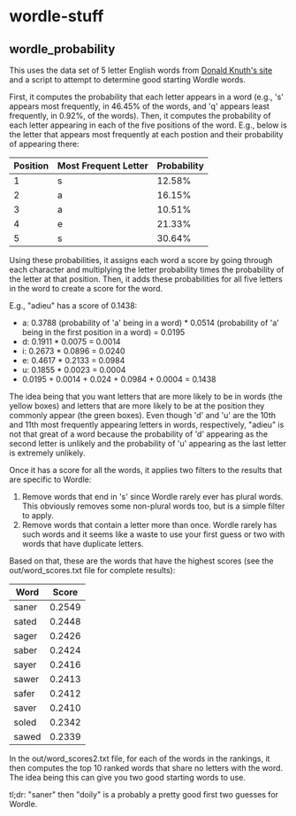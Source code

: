 # wordle-stuff

## wordle\_probability
This uses the data set of 5 letter English words from [Donald Knuth's
site](https://www-cs-faculty.stanford.edu/~knuth/sgb.html) and a script to
attempt to determine good starting Wordle words.

First, it computes the probability that each letter appears in a word (e.g., 's'
appears most frequently, in 46.45% of the words, and 'q' appears least
frequently, in 0.92%, of the words). Then, it computes the probability of each
letter appearing in each of the five positions of the word. E.g., below is the
letter that appears most frequently at each postion and their probability of
appearing there:

| Position | Most Frequent Letter | Probability |
| --- | --- | --- |
| 1 | s | 12.58% |
| 2 | a | 16.15% |
| 3 | a | 10.51% |
| 4 | e | 21.33% |
| 5 | s | 30.64% |

Using these probabilities, it assigns each word a score by going through each
character and multiplying the letter probability times the probability of the
letter at that position. Then, it adds these probabilities for all five letters
in the word to create a score for the word.

E.g., "adieu" has a score of 0.1438:
- a: 0.3788 (probability of 'a' being in a word) * 0.0514 (probability of 'a'
  being in the first position in a word) = 0.0195
- d: 0.1911 * 0.0075 = 0.0014
- i: 0.2673 * 0.0896 = 0.0240
- e: 0.4617 * 0.2133 = 0.0984
- u: 0.1855 * 0.0023 = 0.0004
- 0.0195 + 0.0014 + 0.024 + 0.0984 + 0.0004 = 0.1438

The idea being that you want letters that are more likely to be in words (the
yellow boxes) and letters that are more likely to be at the position they
commonly appear (the green boxes). Even though 'd' and 'u' are the 10th and 11th
most frequently appearing letters in words, respectively, "adieu" is not that
great of a word because the probability of 'd' appearing as the second letter is
unlikely and the probability of 'u' appearing as the last letter is extremely
unlikely.

Once it has a score for all the words, it applies two filters to the results
that are specific to Wordle:
1. Remove words that end in 's' since Wordle rarely ever has plural words. This
   obviously removes some non-plural words too, but is a simple filter to apply.
2. Remove words that contain a letter more than once. Wordle rarely has such
   words and it seems like a waste to use your first guess or two with words
   that have duplicate letters.

Based on that, these are the words that have the highest scores (see the out/word_scores.txt file for complete results):

| Word | Score |
| --- | --- |
| saner | 0.2549 |
| sated | 0.2448 |
| sager | 0.2426 |
| saber | 0.2424 |
| sayer | 0.2416 |
| sawer | 0.2413 |
| safer | 0.2412 |
| saver | 0.2410 |
| soled | 0.2342 |
| sawed | 0.2339 |

In the out/word_scores2.txt file, for each of the words in the rankings, it then
computes the top 10 ranked words that share no letters with the word. The idea
being this can give you two good starting words to use.

tl;dr: "saner" then "doily" is a probably a pretty good first two guesses for
Wordle.
